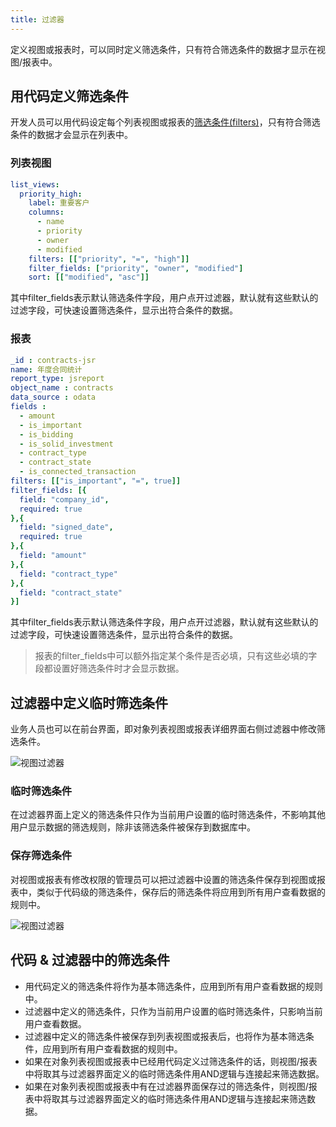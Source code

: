 ```yaml
---
title: 过滤器
---
```


定义视图或报表时，可以同时定义筛选条件，只有符合筛选条件的数据才显示在视图/报表中。

## 用代码定义筛选条件
开发人员可以用代码设定每个列表视图或报表的[筛选条件(filters)](object_filter.md)，只有符合筛选条件的数据才会显示在列表中。

### 列表视图

```yaml
list_views:
  priority_high:
    label: 重要客户
    columns:
      - name
      - priority
      - owner
      - modified
    filters: [["priority", "=", "high"]]
    filter_fields: ["priority", "owner", "modified"]
    sort: [["modified", "asc"]]
```
其中filter_fields表示默认筛选条件字段，用户点开过滤器，默认就有这些默认的过滤字段，可快速设置筛选条件，显示出符合条件的数据。

### 报表

```yaml
_id : contracts-jsr
name: 年度合同统计
report_type: jsreport
object_name : contracts
data_source : odata
fields : 
  - amount
  - is_important
  - is_bidding
  - is_solid_investment
  - contract_type
  - contract_state
  - is_connected_transaction
filters: [["is_important", "=", true]]
filter_fields: [{
  field: "company_id",
  required: true
},{
  field: "signed_date",
  required: true
},{
  field: "amount"
},{
  field: "contract_type"
},{
  field: "contract_state"
}]
```
其中filter_fields表示默认筛选条件字段，用户点开过滤器，默认就有这些默认的过滤字段，可快速设置筛选条件，显示出符合条件的数据。

> 报表的filter_fields中可以额外指定某个条件是否必填，只有这些必填的字段都设置好筛选条件时才会显示数据。

## 过滤器中定义临时筛选条件

业务人员也可以在前台界面，即对象列表视图或报表详细界面右侧过滤器中修改筛选条件。

![视图过滤器](/assets/listview_filters.jpg)

### 临时筛选条件
在过滤器界面上定义的筛选条件只作为当前用户设置的临时筛选条件，不影响其他用户显示数据的筛选规则，除非该筛选条件被保存到数据库中。

### 保存筛选条件
对视图或报表有修改权限的管理员可以把过滤器中设置的筛选条件保存到视图或报表中，类似于代码级的筛选条件，保存后的筛选条件将应用到所有用户查看数据的规则中。

![视图过滤器](/assets/listview_filters_save.jpg)

## 代码 & 过滤器中的筛选条件

- 用代码定义的筛选条件将作为基本筛选条件，应用到所有用户查看数据的规则中。
- 过滤器中定义的筛选条件，只作为当前用户设置的临时筛选条件，只影响当前用户查看数据。
- 过滤器中定义的筛选条件被保存到列表视图或报表后，也将作为基本筛选条件，应用到所有用户查看数据的规则中。
- 如果在对象列表视图或报表中已经用代码定义过筛选条件的话，则视图/报表中将取其与过滤器界面定义的临时筛选条件用AND逻辑与连接起来筛选数据。
- 如果在对象列表视图或报表中有在过滤器界面保存过的筛选条件，则视图/报表中将取其与过滤器界面定义的临时筛选条件用AND逻辑与连接起来筛选数据。
